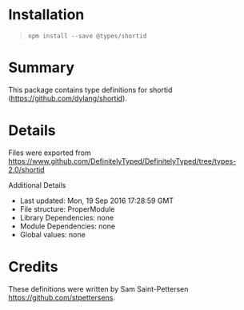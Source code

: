 # Installation
> `npm install --save @types/shortid`

# Summary
This package contains type definitions for shortid (https://github.com/dylang/shortid).

# Details
Files were exported from https://www.github.com/DefinitelyTyped/DefinitelyTyped/tree/types-2.0/shortid

Additional Details
 * Last updated: Mon, 19 Sep 2016 17:28:59 GMT
 * File structure: ProperModule
 * Library Dependencies: none
 * Module Dependencies: none
 * Global values: none

# Credits
These definitions were written by Sam Saint-Pettersen <https://github.com/stpettersens>.
